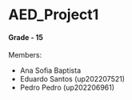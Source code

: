 # AED_Project1

#### Grade - 15

Members:

- Ana Sofia Baptista
- Eduardo Santos (up202207521)
- Pedro Pedro (up202206961)
